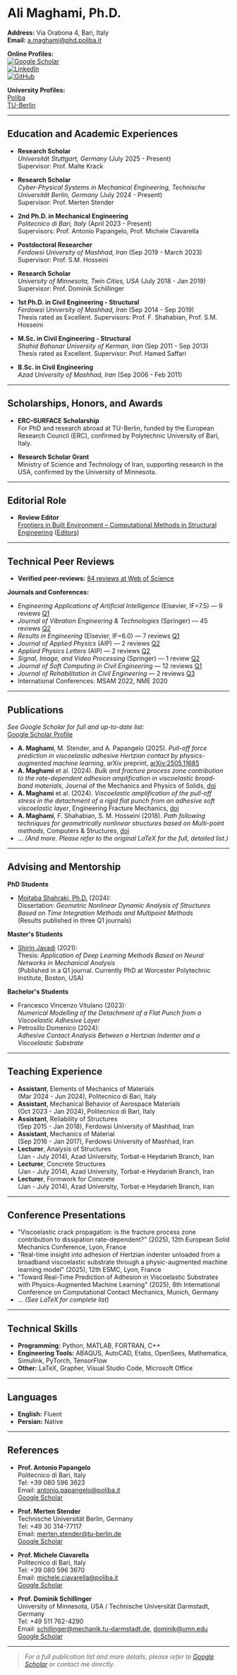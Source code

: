 
# Ali Maghami, Ph.D.

**Address:** Via Orabona 4, Bari, Italy  
**Email:** [a.maghami@phd.poliba.it](mailto:a.maghami@phd.poliba.it)  

**Online Profiles:**  
[![Google Scholar](https://img.shields.io/badge/Google%20Scholar-Profile-blue)](https://scholar.google.com/citations?user=Lrv5NeYAAAAJ&hl=en&oi=ao)  
[![LinkedIn](https://img.shields.io/badge/LinkedIn-Profile-blue)](https://www.linkedin.com/in/ali-maghami-84890863)  
[![GitHub](https://img.shields.io/badge/GitHub-Profile-black)](https://github.com/alimaghamii)  

**University Profiles:**  
[Poliba](https://tribodynamicslab.poliba.it/?page_id=141)  
[TU-Berlin](https://www.tu.berlin/en/cpsme/about/team/ali-maghami-1)  

---

## Education and Academic Experiences

- **Research Scholar**  
  *Universität Stuttgart, Germany* (July 2025 - Present)  
  Supervisor: Prof. Malte Krack

- **Research Scholar**  
  *Cyber-Physical Systems in Mechanical Engineering, Technische Universität Berlin, Germany* (July 2024 - Present)  
  Supervisor: Prof. Merten Stender

- **2nd Ph.D. in Mechanical Engineering**  
  *Politecnico di Bari, Italy* (April 2023 - Present)  
  Supervisors: Prof. Antonio Papangelo, Prof. Michele Ciavarella

- **Postdoctoral Researcher**  
  *Ferdowsi University of Mashhad, Iran* (Sep 2019 - March 2023)  
  Supervisor: Prof. S.M. Hosseini

- **Research Scholar**  
  *University of Minnesota, Twin Cities, USA* (July 2018 - Jan 2019)  
  Supervisor: Prof. Dominik Schillinger

- **1st Ph.D. in Civil Engineering - Structural**  
  *Ferdowsi University of Mashhad, Iran* (Sep 2014 - Sep 2019)  
  Thesis rated as Excellent. Supervisors: Prof. F. Shahabian, Prof. S.M. Hosseini

- **M.Sc. in Civil Engineering - Structural**  
  *Shahid Bahonar University of Kerman, Iran* (Sep 2011 - Sep 2013)  
  Thesis rated as Excellent. Supervisor: Prof. Hamed Saffari

- **B.Sc. in Civil Engineering**  
  *Azad University of Mashhad, Iran* (Sep 2006 - Feb 2011)

---

## Scholarships, Honors, and Awards

- **ERC–SURFACE Scholarship**  
  For PhD and research abroad at TU-Berlin, funded by the European Research Council (ERC), confirmed by Polytechnic University of Bari, Italy.

- **Research Scholar Grant**  
  Ministry of Science and Technology of Iran, supporting research in the USA, confirmed by the University of Minnesota.

---

## Editorial Role

- **Review Editor**  
  [Frontiers in Built Environment – Computational Methods in Structural Engineering](https://loop.frontiersin.org/people/2058983/overview) ([Editors](https://www.frontiersin.org/journals/built-environment/sections/computational-methods-in-structural-engineering/editors))

---

## Technical Peer Reviews

- **Verified peer-reviews:** [84 reviews at Web of Science](https://www.webofscience.com/wos/author/record/AAH-8918-2021)

**Journals and Conferences:**  
- *Engineering Applications of Artificial Intelligence* (Elsevier, IF=7.5) — 9 reviews [Q1](https://www.sciencedirect.com/journal/engineering-applications-of-artificial-intelligence)  
- *Journal of Vibration Engineering & Technologies* (Springer) — 45 reviews [Q2](https://link.springer.com/journal/42417)  
- *Results in Engineering* (Elsevier, IF=6.0) — 7 reviews [Q1](https://www.sciencedirect.com/journal/results-in-engineering)  
- *Journal of Applied Physics* (AIP) — 2 reviews [Q2](https://pubs.aip.org/aip/jap)  
- *Applied Physics Letters* (AIP) — 2 reviews [Q2](https://pubs.aip.org/aip/apl)  
- *Signal, Image, and Video Processing* (Springer) — 1 review [Q2](https://link.springer.com/journal/11760)  
- *Journal of Soft Computing in Civil Engineering* — 12 reviews [Q1](https://www.scimagojr.com/journalsearch.php?q=21101047452&tip=sid)  
- *Journal of Rehabilitation in Civil Engineering* — 2 reviews [Q3](https://www.scimagojr.com/journalsearch.php?q=21101041500&tip=sid&clean=0)  
- International Conferences: MSAM 2022, NME 2020

---

## Publications

*See Google Scholar for full and up-to-date list:*  
[Google Scholar Profile](https://scholar.google.com/citations?user=Lrv5NeYAAAAJ&hl=en&oi=ao)

- **A. Maghami**, M. Stender, and A. Papangelo (2025). *Pull-off force prediction in viscoelastic adhesive Hertzian contact by physics-augmented machine learning*, arXiv preprint, [arXiv:2505.11685](https://arxiv.org/abs/2505.11685)
- **A. Maghami** et al. (2024). *Bulk and fracture process zone contribution to the rate-dependent adhesion amplification in viscoelastic broad-band materials*, Journal of the Mechanics and Physics of Solids, [doi](https://doi.org/10.1016/j.jmps.2024.105844)
- **A. Maghami** et al. (2024). *Viscoelastic amplification of the pull-off stress in the detachment of a rigid flat punch from an adhesive soft viscoelastic layer*, Engineering Fracture Mechanics, [doi](https://doi.org/10.1016/j.engfracmech.2024.109898)
- **A. Maghami**, F. Shahabian, S. M. Hosseini (2018). *Path following techniques for geometrically nonlinear structures based on Multi-point methods*, Computers & Structures, [doi](https://doi.org/10.1016/j.compstruc.2018.07.005)
- ... *(And more. Please refer to the original LaTeX for the full, detailed list.)*

---

## Advising and Mentorship

**PhD Students**
- [Mojtaba Shahraki, Ph.D.](https://scholar.google.com/citations?hl=en&user=due2jswAAAAJ) (2024):  
  Dissertation: _Geometric Nonlinear Dynamic Analysis of Structures Based on Time Integration Methods and Multipoint Methods_  
  (Results published in three Q1 journals)

**Master's Students**
- [Shirin Javadi](https://scholar.google.com/citations?user=WbeajvUAAAAJ&hl=en&oi=ao) (2021):  
  Thesis: _Application of Deep Learning Methods Based on Neural Networks in Mechanical Analysis_  
  (Published in a Q1 journal. Currently PhD at Worcester Polytechnic Institute, Boston, USA)

**Bachelor's Students**
- Francesco Vincenzo Vitulano (2023):  
  _Numerical Modelling of the Detachment of a Flat Punch from a Viscoelastic Adhesive Layer_
- Petrosillo Domenico (2024):  
  _Adhesive Contact Analysis Between a Hertzian Indenter and a Viscoelastic Substrate_

---

## Teaching Experience

- **Assistant**, Elements of Mechanics of Materials  
  (Mar 2024 - Jun 2024), Politecnico di Bari, Italy  
- **Assistant**, Mechanical Behavior of Aerospace Materials  
  (Oct 2023 - Jan 2024), Politecnico di Bari, Italy  
- **Assistant**, Reliability of Structures  
  (Sep 2015 - Jan 2018), Ferdowsi University of Mashhad, Iran  
- **Assistant**, Mechanics of Material  
  (Sep 2016 - Jan 2017), Ferdowsi University of Mashhad, Iran  
- **Lecturer**, Analysis of Structures  
  (Jan - July 2014), Azad University, Torbat-e Heydarieh Branch, Iran  
- **Lecturer**, Concrete Structures  
  (Jan - July 2014), Azad University, Torbat-e Heydarieh Branch, Iran  
- **Lecturer**, Formwork for Concrete  
  (Jan - July 2014), Azad University, Torbat-e Heydarieh Branch, Iran  

---

## Conference Presentations

- "Viscoelastic crack propagation: is the fracture process zone contribution to dissipation rate-dependent?" (2025), 12th European Solid Mechanics Conference, Lyon, France
- "Real-time insight into adhesion of Hertzian indenter unloaded from a broadband viscoelastic substrate through a physic-augmented machine learning model" (2025), 12th ESMC, Lyon, France
- "Toward Real-Time Prediction of Adhesion in Viscoelastic Substrates with Physics-Augmented Machine Learning" (2025), 8th International Conference on Computational Contact Mechanics, Munich, Germany
- ... *(See LaTeX for complete list)*

---

## Technical Skills

- **Programming:** Python, MATLAB, FORTRAN, C++
- **Engineering Tools:** ABAQUS, AutoCAD, Etabs, OpenSees, Mathematica, Simulink, PyTorch, TensorFlow
- **Other:** LaTeX, Grapher, Visual Studio Code, Microsoft Office

---

## Languages

- **English:** Fluent
- **Persian:** Native

---

## References

- **Prof. Antonio Papangelo**  
  Politecnico di Bari, Italy  
  Tel: +39 080 596 3623  
  Email: [antonio.papangelo@poliba.it](mailto:antonio.papangelo@poliba.it)  
  [Google Scholar](https://scholar.google.com/citations?user=kUaZTJYAAAAJ&hl=en&oi=ao)

- **Prof. Merten Stender**  
  Technische Universität Berlin, Germany  
  Tel: +49 30 314-77117  
  Email: [merten.stender@tu-berlin.de](mailto:merten.stender@tu-berlin.de)  
  [Google Scholar](https://scholar.google.com/citations?user=sdoNndcAAAAJ&hl=en&oi=ao)

- **Prof. Michele Ciavarella**  
  Politecnico di Bari, Italy  
  Tel: +39 080 596 3670  
  Email: [michele.ciavarella@poliba.it](mailto:michele.ciavarella@poliba.it)  
  [Google Scholar](https://scholar.google.com/citations?user=FcC7-AUAAAAJ&hl=en&oi=ao)

- **Prof. Dominik Schillinger**  
  University of Minnesota, USA / Technische Universität Darmstadt, Germany  
  Tel: +49 511 762-4290  
  Email: [schillinger@mechanik.tu-darmstadt.de](mailto:schillinger@mechanik.tu-darmstadt.de), [dominik@umn.edu](mailto:dominik@umn.edu)  
  [Google Scholar](https://scholar.google.com/citations?user=XMixcPMAAAAJ&hl=en&oi=ao)

---

> *For a full publication list and more details, please refer to [Google Scholar](https://scholar.google.com/citations?user=Lrv5NeYAAAAJ&hl=en&oi=ao) or contact me directly.*

